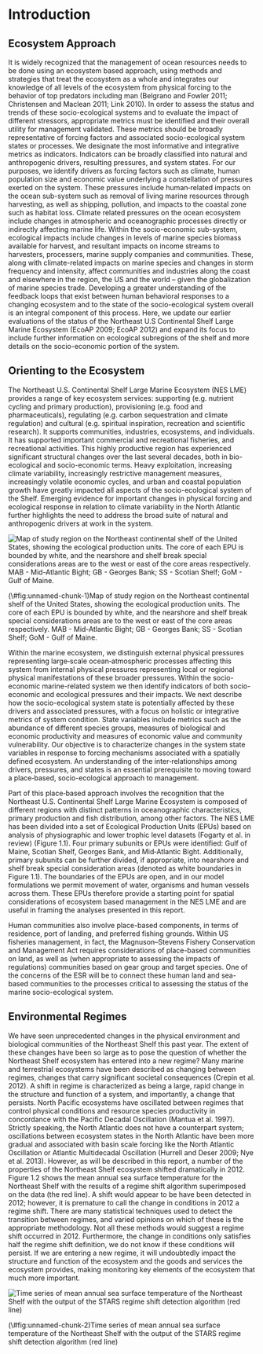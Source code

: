 # Introduction

## Ecosystem Approach
It is widely recognized that the management of ocean resources needs to be done using an ecosystem based approach, using methods and strategies that treat the ecosystem as a whole and integrates our knowledge of all levels of the ecosystem from physical forcing to the behavior of top predators including man (Belgrano and Fowler 2011; Christensen and Maclean 2011; Link 2010). In order to assess the status and trends of these socio-ecological systems and to evaluate the impact of different stressors, appropriate metrics must be identified and their overall utility for management validated. These metrics should be broadly representative of forcing factors and associated socio-ecological system states or processes. We designate the most informative and integrative metrics as indicators. Indicators can be broadly classified into natural and anthropogenic drivers, resulting pressures, and system states. For our purposes, we identify drivers as forcing factors such as climate, human population size and economic value underlying a constellation of pressures exerted on the system. These pressures include human‐related impacts on the ocean sub-system such as removal of living marine resources through harvesting, as well as shipping, pollution, and impacts to the coastal zone such as habitat loss. Climate related pressures on the ocean ecosystem include changes in atmospheric and oceanographic processes directly or indirectly affecting marine life. Within the socio-economic sub-system, ecological impacts include changes in levels of marine species biomass available for harvest, and resultant impacts on income streams to harvesters, processers, marine supply companies and communities. These, along with climate-related impacts on marine species and changes in storm frequency and intensity, affect communities and industries along the coast and elsewhere in the region, the US and the world – given the globalization of marine species trade. Developing a greater understanding of the feedback loops that exist between human behavioral responses to a changing ecosystem and to the state of the socio-ecological system overall is an integral component of this process. Here, we update our earlier evaluations of the status of the Northeast U.S Continental Shelf Large Marine Ecosystem (EcoAP 2009; EcoAP 2012) and expand its focus to include further information on ecological subregions of the shelf and more details on the socio-economic portion of the system.


## Orienting to the Ecosystem
The Northeast U.S. Continental Shelf Large Marine Ecosystem (NES LME) provides a range of key ecosystem services: supporting (e.g. nutrient cycling and primary production), provisioning (e.g. food and pharmaceuticals), regulating (e.g. carbon sequestration and climate regulation) and cultural (e.g. spiritual inspiration, recreation and scientific research).  It supports communities, industries, ecosystems, and individuals. It has supported important commercial and recreational fisheries, and recreational activities. This highly productive region has experienced significant structural changes over the last several decades, both in bio-ecological and socio-economic terms. Heavy exploitation, increasing climate variability, increasingly restrictive management measures, increasingly volatile economic cycles, and urban and coastal population growth have greatly impacted all aspects of the socio-ecological system of the Shelf.  Emerging evidence for important changes in physical forcing and ecological response in relation to climate variability in the North Atlantic further highlights the need to address the broad suite of natural and anthropogenic drivers at work in the system.

<div class="figure">
<img src="images/s1-1.png" alt="Map of study region on the Northeast continental shelf of the United States, showing the ecological production units. The core of each EPU is bounded by white, and the nearshore and shelf break special considerations areas are to the west or east of the core areas respectively. MAB - Mid-Atlantic Bight; GB - Georges Bank; SS - Scotian Shelf; GoM - Gulf of Maine."  />
<p class="caption">(\#fig:unnamed-chunk-1)Map of study region on the Northeast continental shelf of the United States, showing the ecological production units. The core of each EPU is bounded by white, and the nearshore and shelf break special considerations areas are to the west or east of the core areas respectively. MAB - Mid-Atlantic Bight; GB - Georges Bank; SS - Scotian Shelf; GoM - Gulf of Maine.</p>
</div>

Within the marine ecosystem, we distinguish external physical pressures representing large‐scale ocean‐atmospheric processes affecting this system from internal physical pressures representing local or regional physical manifestations of these broader pressures. Within the socio-economic marine-related system we then identify indicators of both socio-economic and ecological pressures and their impacts. We next describe how the socio-ecological system state is potentially affected by these drivers and associated pressures, with a focus on holistic or integrative metrics of system condition. State variables include metrics such as the abundance of different species groups, measures of biological and economic productivity and measures of economic value and community vulnerability. Our objective is to characterize changes in the system state variables in response to forcing mechanisms associated with a spatially defined ecosystem. An understanding of the inter‐relationships among drivers, pressures, and states is an essential prerequisite to moving toward a place‐based, socio-ecological approach to management.

Part of this place‐based approach involves the recognition that the Northeast U.S. Continental Shelf Large Marine Ecosystem is composed of different regions with distinct patterns in oceanographic characteristics, primary production and fish distribution, among other factors. The NES LME has been divided into a set of Ecological Production Units (EPUs) based on analysis of physiographic and lower trophic level datasets (Fogarty et al. in review) (Figure 1.1). Four primary subunits or EPUs were identified: Gulf of Maine, Scotian Shelf, Georges Bank, and Mid‐Atlantic Bight. Additionally, primary subunits can be further divided, if appropriate, into nearshore and shelf break special consideration areas (denoted as white boundaries in Figure 1.1). The boundaries of the EPUs are open, and in our model formulations we permit movement of water, organisms and human vessels across them. These EPUs therefore provide a starting point for spatial considerations of ecosystem based management in the NES LME and are useful in framing the analyses presented in this report.

Human communities also involve place-based components, in terms of residence, port of landing, and preferred fishing grounds. Within US fisheries management, in fact, the Magnuson–Stevens Fishery Conservation and Management Act requires considerations of place-based communities on land, as well as (when appropriate to assessing the impacts of regulations) communities based on gear group and target species. One of the concerns of the ESR will be to connect these human land and sea-based communities to the processes critical to assessing the status of the marine socio-ecological system.

## Environmental Regimes

We have seen unprecedented changes in the physical environment and biological communities of the Northeast Shelf this past year. The extent of these changes have been so large as to pose the question of whether the Northeast Shelf ecosystem has entered into a new regime? Many marine and terrestrial ecosystems have been described as changing between regimes, changes that carry significant societal consequences (Crepin et al. 2012). A shift in regime is characterized as being a large, rapid change in the structure and function of a system, and importantly, a change that persists. North Pacific ecosystems have oscillated between regimes that control physical conditions and resource species productivity in concordance with the Pacific Decadal Oscillation (Mantua et al. 1997).  Strictly speaking, the North Atlantic does not have a counterpart system; oscillations between ecosystem states in the North Atlantic have been more gradual and associated with basin scale forcing like the North Atlantic Oscillation or Atlantic Multidecadal Oscillation (Hurrell and Deser 2009; Nye et al. 2013). However, as will be described in this report, a number of the properties of the Northeast Shelf ecosystem shifted dramatically in 2012. Figure 1.2 shows the mean annual sea surface temperature for the Northeast Shelf with the results of a regime shift algorithm superimposed on the data (the red line). A shift would appear to be have been detected in 2012; however, it is premature to call the change in conditions in 2012 a regime shift.  There are many statistical techniques used to detect the transition between regimes, and varied opinions on which of these is the appropriate methodology. Not all these methods would suggest a regime shift occurred in 2012. Furthermore, the change in conditions only satisfies half the regime shift definition, we do not know if these conditions will persist. If we are entering a new regime, it will undoubtedly impact the structure and function of the ecosystem and the goods and services the ecosystem provides, making monitoring key elements of the ecosystem that much more important.

<div class="figure">
<img src="images/s1-2.png" alt="Time series of mean annual sea surface temperature of the Northeast Shelf with the output of the STARS regime shift detection algorithm (red line)"  />
<p class="caption">(\#fig:unnamed-chunk-2)Time series of mean annual sea surface temperature of the Northeast Shelf with the output of the STARS regime shift detection algorithm (red line)</p>
</div>
